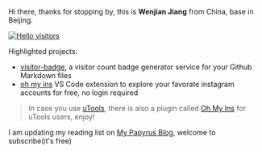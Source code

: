 Hi there, thanks for stopping by, this is **Wenjian Jiang** from China, base in Beijing.

[![Hello visitors](https://visitor-badge.glitch.me/badge?page_id=jwenjian.jwenjian)](https://github.com/jwenjian/visitor-badge)

Highlighted projects:

- [visitor-badge](https://github.com/jwenjian/visitor-badge), a visitor count badge generator service for your Github Markdown files
- [oh my ins](https://marketplace.visualstudio.com/items?itemName=FireHappy.oh-my-ins&ssr=false#overview) VS Code extension to explore your favorate instagram accounts for free, no login required

> In case you use [uTools](https://u.tools), there is also a plugin called [Oh My Ins](https://yuanliao.info/d/4534-oh-my-ins-utools-instagram) for uTools users, enjoy!

I am updating my reading list on [My Papyrus Blog](https://papyrus.so/@happyfire), welcome to subscribe(it's free)
